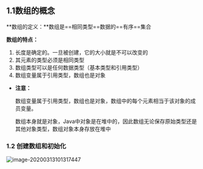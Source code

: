 ## 1.1数组的概念

**数组的定义：**数组是==相同类型==数据的==有序==集合

**数组的特点：**

1. 长度是确定的。一旦被创建，它的大小就是不可以改变的
2. 其元素的类型必须是相同类型
3. 数组类型可以是任何数据类型（基本类型和引用类型）
4. 数组变量属于引用类型，数组也是对象

* **注意：**

  数组变量属于引用类型，数组也是对象，数组中的每个元素相当于该对象的成员变量。

  数组本身就是对象，Java中对象是在堆中的，因此数组无论保存原始类型还是其他对象类型，数组对象本身存放在堆中



### 1.2 创建数组和初始化

![image-20200313101317447](C:\Users\86159\AppData\Roaming\Typora\typora-user-images\image-20200313101317447.png)